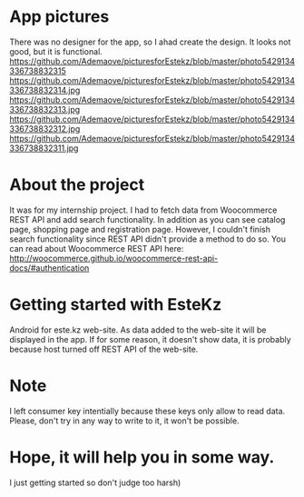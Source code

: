 # App pictures
There was no designer for the app, so I ahad create the design. It looks not good, but it is functional.
https://github.com/Ademaove/picturesforEstekz/blob/master/photo5429134336738832315
https://github.com/Ademaove/picturesforEstekz/blob/master/photo5429134336738832314.jpg
https://github.com/Ademaove/picturesforEstekz/blob/master/photo5429134336738832313.jpg
https://github.com/Ademaove/picturesforEstekz/blob/master/photo5429134336738832312.jpg
https://github.com/Ademaove/picturesforEstekz/blob/master/photo5429134336738832311.jpg
# About the project
It was for my internship project. I had to fetch data from Woocommerce REST API and add search functionality. In addition as you can see catalog page, shopping page and registration page. However, I couldn't finish search functionality since REST API didn't provide a method to do so. You can read about Woocommerce REST API here: http://woocommerce.github.io/woocommerce-rest-api-docs/#authentication
# Getting started with EsteKz
 Android for este.kz web-site. As data added to the web-site it will be displayed in the app. If for some reason, it doesn't show data, it is probably because host turned off REST API of the web-site.
# Note
I left consumer key intentially because these keys only allow to read data. Please, don't try in any way to write to it, it won't be possible.
# Hope, it will help you in some way. 
I just getting started so don't judge too harsh)
